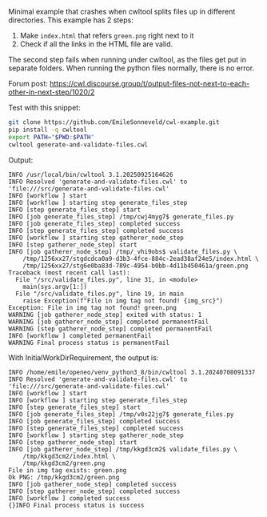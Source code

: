 Minimal example that crashes when cwltool splits files up in different directories.
This example has 2 steps:
1. Make `index.html` that refers `green.png` right next to it
2. Check if all the links in the HTML file are valid.

The second step fails when running under cwltool, as the files get put in separate folders. When running the python files normally, there is no error.

Forum post: https://cwl.discourse.group/t/output-files-not-next-to-each-other-in-next-step/1020/2

Test with this snippet:
```bash
git clone https://github.com/EmileSonneveld/cwl-example.git
pip install -q cwltool
export PATH="$PWD:$PATH"
cwltool generate-and-validate-files.cwl
```

Output:
```
INFO /usr/local/bin/cwltool 3.1.20250925164626
INFO Resolved 'generate-and-validate-files.cwl' to 'file:///src/generate-and-validate-files.cwl'
INFO [workflow ] start
INFO [workflow ] starting step generate_files_step
INFO [step generate_files_step] start
INFO [job generate_files_step] /tmp/cwj4myg7$ generate_files.py
INFO [job generate_files_step] completed success
INFO [step generate_files_step] completed success
INFO [workflow ] starting step gatherer_node_step
INFO [step gatherer_node_step] start
INFO [job gatherer_node_step] /tmp/_vhi9obs$ validate_files.py \
    /tmp/1256xx27/stgdcdca0a9-d3b3-4fce-884c-2ead38af24e5/index.html \
    /tmp/1256xx27/stg6e0ba83d-789c-4954-b0bb-4d11b450461a/green.png
Traceback (most recent call last):
  File "/src/validate_files.py", line 31, in <module>
    main(sys.argv[1:])
  File "/src/validate_files.py", line 19, in main
    raise Exception(f"File in img tag not found! {img_src}")
Exception: File in img tag not found! green.png
WARNING [job gatherer_node_step] exited with status: 1
WARNING [job gatherer_node_step] completed permanentFail
WARNING [step gatherer_node_step] completed permanentFail
INFO [workflow ] completed permanentFail
WARNING Final process status is permanentFail
```

With InitialWorkDirRequirement, the output is:
```
INFO /home/emile/openeo/venv_python3_8/bin/cwltool 3.1.20240708091337
INFO Resolved 'generate-and-validate-files.cwl' to 'file:///src/generate-and-validate-files.cwl'
INFO [workflow ] start
INFO [workflow ] starting step generate_files_step
INFO [step generate_files_step] start
INFO [job generate_files_step] /tmp/v0s22jg7$ generate_files.py
INFO [job generate_files_step] completed success
INFO [step generate_files_step] completed success
INFO [workflow ] starting step gatherer_node_step
INFO [step gatherer_node_step] start
INFO [job gatherer_node_step] /tmp/kkgd3cm2$ validate_files.py \
    /tmp/kkgd3cm2/index.html \
    /tmp/kkgd3cm2/green.png
File in img tag exists: green.png
Ok PNG: /tmp/kkgd3cm2/green.png
INFO [job gatherer_node_step] completed success
INFO [step gatherer_node_step] completed success
INFO [workflow ] completed success
{}INFO Final process status is success
```